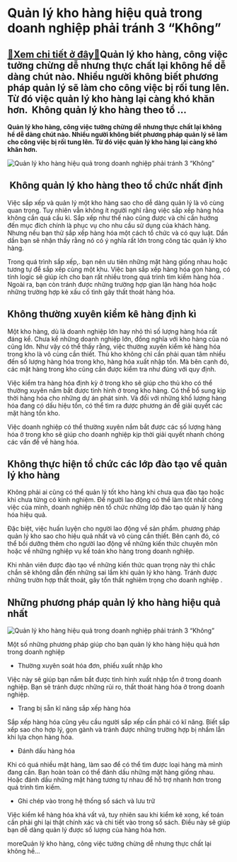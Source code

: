 Quản lý kho hàng hiệu quả trong doanh nghiệp phải tránh 3 “Không”
=================================================================

[:gift:Xem chi tiết ở đây:gift:](https://hddtvn.com/quan-ly-kho-hang-hieu-qua-trong-doanh-nghiep-phai-tranh-3-khong/)Quản lý kho hàng, công việc tưởng chừng dễ nhưng thực chất lại không hề dễ dàng chút nào. Nhiều người không biết phương pháp quản lý sẽ làm cho công việc bị rối tung lên. Từ đó việc quản lý kho hàng lại càng khó khăn hơn.  Không quản lý kho hàng theo tổ …
---------------------------------------------------------------------------------------------------------------------------------------------------------------------------------------------------------------------------------------------------------------

**Quản lý kho hàng, công việc tưởng chừng dễ nhưng thực chất lại không hề dễ dàng chút nào. Nhiều người không biết phương pháp quản lý sẽ làm cho công việc bị rối tung lên. Từ đó việc quản lý kho hàng lại càng khó khăn hơn.**


![Quản lý kho hàng hiệu quả trong doanh nghiệp phải tránh 3 “Không”](https://hddtvn.com/wp-content/uploads/2021/01/1247421.jpg)


 Không quản lý kho hàng theo tổ chức nhất định
----------------------------------------------


Việc sắp xếp và quản lý một kho hàng sao cho dễ dàng quản lý là vô cùng quan trọng. Tuy nhiên vẫn không ít người nghĩ rằng việc sắp xếp hàng hóa không cần quá cầu kì. Sắp xếp như thế nào cũng được và chỉ cần hướng đến mục đích chính là phục vụ cho nhu cầu sử dụng của khách hàng. Nhưng nếu bạn thử sắp xếp hàng hóa một cách tổ chức và có quy luật. Dần dần bạn sẽ nhận thấy rằng nó có ý nghĩa rất lớn trong công tác quản lý kho hàng.


Trong quá trình sắp xếp,. bạn nên ưu tiên những mặt hàng giống nhau hoặc tương tự để sắp xếp cùng một khu. Việc bạn sắp xếp hàng hóa gọn hàng, có tính logic sẽ giúp ích cho bạn rất nhiều trong quá trình tìm kiếm hàng hóa . Ngoài ra, bạn còn tránh được những trường hợp gian lận hàng hóa hoặc những trường hợp kẻ xấu cố tình gây thất thoát hàng hóa.


Không thường xuyên kiểm kê hàng định kì
---------------------------------------


Một kho hàng, dù là doanh nghiệp lớn hay nhỏ thì số lượng hàng hóa rất đáng kể. Chưa kể những doanh nghiệp lớn, đồng nghĩa với kho hàng của nó cũng lớn. Như vậy có thể thấy rằng, việc thường xuyên kiểm kê hàng hóa trong kho là vô cùng cần thiết. Thủ kho không chỉ cần phải quan tâm nhiều đến số lượng hàng hóa trong kho, hàng hóa xuất nhập tồn. Mà bên cạnh đó, các mặt hàng trong kho cũng cần được kiểm tra như đúng với quy định.


Việc kiểm tra hàng hóa định kỳ ở trong kho sẽ giúp cho thủ kho có thể thường xuyên nắm bắt được tình hình ở trong kho hàng. Có thể bổ sung kịp thời hàng hóa cho những dự án phát sinh. Và đối với những khố lượng hàng hóa đang có dấu hiệu tồn, có thể tìm ra được phương án để giải quyết các mặt hàng tồn kho.


Việc doanh nghiệp có thể thường xuyên nắm bắt được các số lượng hàng hóa ở trong kho sẽ giúp cho doanh nghiệp kịp thời giải quyết nhanh chóng các vấn đề về hàng hóa.


Không thực hiện tổ chức các lớp đào tạo về quản lý kho hàng
-----------------------------------------------------------


Không phải ai cũng có thể quản lý tốt kho hàng khi chưa qua đào tạo hoặc khi chưa từng có kinh nghiệm. Để người lao động có thể làm tốt nhất công việc của mình, doanh nghiệp nên tổ chức những lớp đào tạo quản lý hàng hóa hiệu quả.


Đặc biệt, việc huấn luyện cho người lao động về sản phẩm. phương pháp quản lý kho sao cho hiệu quả nhất và vô cùng cần thiết. Bên cạnh đó, có thể bồi dưỡng thêm cho người lao động về những kiến thức chuyên môn hoặc về những nghiệp vụ kế toán kho hàng trong doanh nghiệp.


Khi nhân viên được đào tạo về những kiến thức quan trọng này thì chắc chắn sẽ không dẫn đến những sai lầm khi quản lý kho hàng. Tránh được những trườn hợp thất thoát, gây tổn thất nghiêm trọng cho doanh nghiệp .


Những phương pháp quản lý kho hàng hiệu quả nhất
------------------------------------------------


![Quản lý kho hàng hiệu quả trong doanh nghiệp phải tránh 3 “Không”](https://hddtvn.com/wp-content/uploads/2021/01/25057659.jpg)


Một số những phương pháp giúp cho bạn quản lý kho hàng hiệu quả hơn trong doanh nghiệp




* Thường xuyên soát hóa đơn, phiếu xuất nhập kho



Việc này sẽ giúp bạn nắm bắt được tình hình xuất nhập tồn ở trong doanh nghiệp. Bạn sẽ tránh được những rủi ro, thất thoát hàng hóa ở trong doanh nghiệp.




* Trang bị sẵn kĩ năng sắp xếp hàng hóa



Sắp xếp hàng hóa cũng yêu cầu người sắp xếp cần phải có kĩ năng. Biết sắp xếp sao cho hợp lý, gọn gành và tránh được những trường hợp bị nhầm lẫn khi lựa chọn hàng hóa.




* Đánh dấu hàng hóa



Khi có quá nhiều mặt hàng, làm sao để có thể tìm được loại hàng mà mình đang cần. Bạn hoàn toàn có thể đánh dấu những mặt hàng giống nhau. Hoặc đánh dấu những mặt hàng tương tự nhau để hỗ trợ nhanh hơn trong quá trình tìm kiếm.




* Ghi chép vào trong hệ thống sổ sách và lưu trữ



Việc kiểm kể hàng hóa khá vất vả, tuy nhiên sau khi kiểm kê xong, kế toán cần phải ghi lại thật chính xác và chi tiết vào trong sổ sách. Điều này sẽ giúp bạn dễ dàng quản lý được số lượng của hàng hóa hơn.


moreQuản lý kho hàng, công việc tưởng chừng dễ nhưng thực chất lại không hề…

